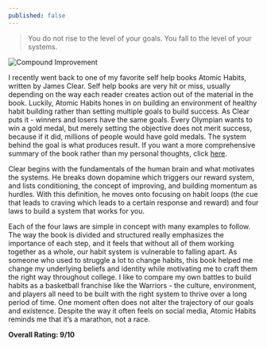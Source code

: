 ```yaml
---
published: false
---
```

> You do not rise to the level of your goals. You fall to the level of your systems.

![Compound Improvement](https://www.paulnixon.org/_image_cache/e1b96c54-c915-4fd5-80c4-4be057307b25.png)

I recently went back to one of my favorite self help books Atomic Habits, written by James Clear. Self help books are very hit or miss, usually depending on the way each reader creates action out of the material in the book. Luckily, Atomic Habits hones in on building an environment of healthy habit building rather than setting multiple goals to build success. As Clear puts it - winners and losers have the same goals. Every Olympian wants to win a gold medal, but merely setting the objective does not merit success, because if it did, millions of people would have gold medals. The system behind the goal is what produces result. If you want a more comprehensive summary of the book rather than my personal thoughts, click [here](https://www.getstoryshots.com/books/atomic-habits-summary/#:~:text=Atomic%20habits%20are%20the%20compound%20interest%20of%20self-improvement.,or%20even%20no%20difference%20on%20any%20given%20day.).

Clear begins with the fundamentals of the human brain and what motivates the systems. He breaks down dopamine which triggers our reward system, and lists conditioning, the concept of improving, and building momentum as hurdles. With this definition, he moves onto focusing on habit loops (the cue that leads to craving which leads to a certain response and reward) and four laws to build a system that works for you.

Each of the four laws are simple in concept with many examples to follow. The way the book is divided and structured really emphasizes the importance of each step, and it feels that without all of them working together as a whole, our habit system is vulnerable to falling apart. As someone who used to struggle a lot to change habits, this book helped me change my underlying beliefs and identity while motivating me to craft them the right way throughout college. I like to compare my own battles to build habits as a basketball franchise like the Warriors - the culture, environment, and players all need to be built with the right system to thrive over a long period of time. One moment often does not alter the trajectory of our goals and existence. Despite the way it often feels on social media, Atomic Habits reminds me that it’s a marathon, not a race.

**Overall Rating: 9/10**
